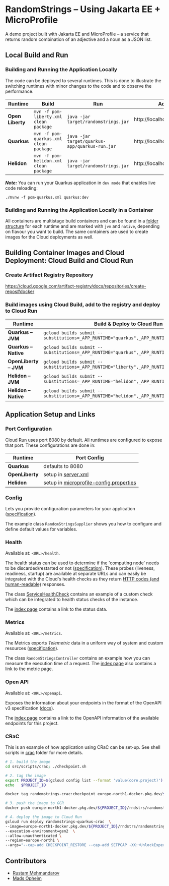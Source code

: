 # RandomStrings – Using Jakarta EE + MicroProfile
A demo project built with Jakarta EE and MicroProfile – a service that returns random combination of an adjective and a noun as a JSON list.

## Local Build and Run
### Building and Running the Application Locally

The code can be deployed to several runtimes. This is done to illustrate the switching runtimes with minor changes to the code and to observe the performance.

| Runtime          | Build                                      | Run                                                | Address                       |
|------------------|--------------------------------------------|----------------------------------------------------|-------------------------------|
| **Open Liberty** | ```mvn -f pom-liberty.xml clean package``` | ```java -jar target/randomstrings.jar```           | http://localhost:8080/api/rnd |
| **Quarkus**      | ```mvn -f pom-quarkus.xml clean package``` | ```java -jar target/quarkus-app/quarkus-run.jar``` | http://localhost:8080/api/rnd |
| **Helidon**      | ```mvn -f pom-helidon.xml clean package``` | ```java -jar target/randomstrings.jar```           | http://localhost:8080/api/rnd |

**_Note:_** You can run your Quarkus application in `dev mode` that enables live code reloading:

```shell script
./mvnw -f pom-quarkus.xml quarkus:dev
```

### Building and Running the Application Locally in a Container
All containers are multistage build containers and can be found in a [folder structure][10] for each runtime and are marked with `jvm` and `native`, depending on flavour you want to build. The same containers are used to create images for the Cloud deployments as well.

## Building Container Images and Cloud Deployment: Cloud Build and Cloud Run

### Create Artifact Registry Repository
https://cloud.google.com/artifact-registry/docs/repositories/create-repos#docker

### Build images using Cloud Build, add to the registry and deploy to Cloud Run

| Runtime               | Build & Deploy to Cloud Run                                                                     |
|-----------------------|-------------------------------------------------------------------------------------------------|
| **Quarkus – JVM**     | ```gcloud builds submit --substitutions=_APP_RUNTIME="quarkus",_APP_RUNTIME_FLAVOUR="jvm"```    |
| **Quarkus – Native**  | ```gcloud builds submit --substitutions=_APP_RUNTIME="quarkus",_APP_RUNTIME_FLAVOUR="native"``` |
| **OpenLiberty – JVM** | ```gcloud builds submit --substitutions=_APP_RUNTIME="liberty",_APP_RUNTIME_FLAVOUR="jvm"```    |
| **Helidon – JVM**     | ```gcloud builds submit --substitutions=_APP_RUNTIME="helidon",_APP_RUNTIME_FLAVOUR="jvm"```    |
| **Helidon – Native**  | ```gcloud builds submit --substitutions=_APP_RUNTIME="helidon",_APP_RUNTIME_FLAVOUR="native"``` |


## Application Setup and Links
### Port Configuration
Cloud Run uses port 8080 by default. All runtimes are configured to expose that port. These configurations are done in: 

| Runtime         | Port Config                                  |
|-----------------|----------------------------------------------|
| **Quarkus**     | defaults to 8080                             |
| **OpenLiberty** | setup in [server.xml][8]                     |
| **Helidon**     | setup in [microprofile-config.properties][9] |


### Config
Lets you provide configuration parameters for your application ([specification][2]).

The example class `RandomStringsSupplier` shows you how to configure and define default values for variables.

### Health
Available at: `<URL>/health`.

The health status can be used to determine if the 'computing node' needs to be discarded/restarted or not ([specification][3]). These probes (liveness, readiness, startup) are available at separate URLs and can easily be integrated with the Cloud's health checks as they return [HTTP codes (and human-readable)][11] responses.

The class [ServiceHealthCheck][12] contains an example of a custom check which can be integrated to health status checks of the instance.

The [index page][13] contains a link to the status data.


### Metrics
Available at: `<URL>/metrics`.

The Metrics exports _Telemetric_ data in a uniform way of system and custom resources ([specification][4]).

The class `RandomStringsController` contains an example how you can measure the execution time of a request. The [index page][13] also contains a link to the metric page.

### Open API
Available at: `<URL>/openapi`.

Exposes the information about your endpoints in the format of the OpenAPI v3 specification ([docs][5]).

The [index page][13] contains a link to the OpenAPI information of the available endpoints for this project.

### CRaC

This is an example of how application using CRaC can be set-up. See shell scripts in [crac][14] folder for more details.

```bash
# 1. build the image
cd src/scripts/crac; ./checkpoint.sh

# 2. tag the image
export PROJECT_ID=$(gcloud config list --format 'value(core.project)')
echo   $PROJECT_ID

docker tag randomstrings-crac:checkpoint europe-north1-docker.pkg.dev/${PROJECT_ID}/rndstrs/randomstrings-crac

# 3. push the image to GCR
docker push europe-north1-docker.pkg.dev/${PROJECT_ID}/rndstrs/randomstrings-crac

# 4. deploy the image to Cloud Run
gcloud run deploy randomstrings-quarkus-crac  \
--image=europe-north1-docker.pkg.dev/${PROJECT_ID}/rndstrs/randomstrings-crac \
--execution-environment=gen2  \
--allow-unauthenticated \
--region=europe-north1 \
--args="--cap-add CHECKPOINT_RESTORE --cap-add SETPCAP -XX:+UnlockExperimentalVMOptions -XX:+IgnoreCPUFeatures"
```

## Contributors
- [Rustam Mehmandarov][6]
- [Mads Opheim][7]


[1]: https://microprofile.io/
[2]: https://microprofile.io/project/eclipse/microprofile-config
[3]: https://microprofile.io/project/eclipse/microprofile-health
[4]: https://microprofile.io/project/eclipse/microprofile-metrics
[5]: https://microprofile.io/project/eclipse/microprofile-open-api
[6]: https://github.com/mehmandarov
[7]: https://github.com/madsop
[8]: src/main/liberty/config/server.xml
[9]: src/main/resources/META-INF/microprofile-config.properties
[10]: src/main/docker
[11]: https://github.com/eclipse/microprofile-health/blob/main/spec/src/main/asciidoc/protocol-wireformat.asciidoc#appendix-a-rest-interfaces-specifications
[12]: src/main/java/com/mehmandarov/randomstrings/health/ServiceHealthCheck.java
[13]: src/main/resources/META-INF/resources/index.html
[14]: src/scripts/crac